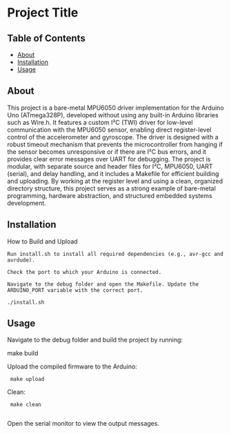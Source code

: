 # Project Title

## Table of Contents

- [About](#about)
- [Installation](#installations)
- [Usage](#usage)

## About <a name = "about"></a>

This project is a bare-metal MPU6050 driver implementation for the Arduino Uno (ATmega328P), developed without using any built-in Arduino libraries such as Wire.h. It features a custom I²C (TWI) driver for low-level communication with the MPU6050 sensor, enabling direct register-level control of the accelerometer and gyroscope. The driver is designed with a robust timeout mechanism that prevents the microcontroller from hanging if the sensor becomes unresponsive or if there are I²C bus errors, and it provides clear error messages over UART for debugging. The project is modular, with separate source and header files for I²C, MPU6050, UART (serial), and delay handling, and it includes a Makefile for efficient building and uploading. By working at the register level and using a clean, organized directory structure, this project serves as a strong example of bare-metal programming, hardware abstraction, and structured embedded systems development.


## Installation <a name = "installations"></a>

How to Build and Upload

    Run install.sh to install all required dependencies (e.g., avr-gcc and avrdude).

    Check the port to which your Arduino is connected.

    Navigate to the debug folder and open the Makefile. Update the ARDUINO_PORT variable with the correct port.

```
./install.sh

```

## Usage <a name = "usage"></a>

Navigate to the debug folder and build the project by running:

 make build 

Upload the compiled firmware to the Arduino:

```
 make upload 

```
Clean:

```
 make clean 
 
```
Open the serial monitor to view the output messages.

